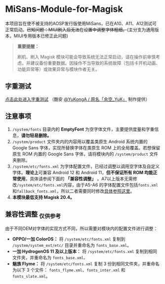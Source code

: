 # MiSans-Module-for-Magisk
本项目旨在使不被支持的AOSP发行版使用MiSans，已在A10、A11、A12测试可正常启动。~~已知问题：MIUI刷入后无法在设置中调整字体粗细。~~(主分支为通用版本，MIUI专用版本已修正此问题)

> **重要提醒：**
>
> 刷机、刷入 Magisk 模块可能会导致系统无法正常启动，请在操作前审慎考虑，并建议备份重要数据。因操作不当导致的系统故障（包括卡开机动画、功能异常等）或效果异常与模块作者无关。

## 字重测试
[点击此处进入字重测试](https://font.yukonga.top/) （酷安 [@YuKongA / 原名「余空_YuK」](https://www.coolapk.com/u/680367) 制作提供）

## 注意事项
1. `/system/fonts` 目录内的 **EmptyFont** 为空字体文件，主要提供度量和字重信息，**请勿轻易删除。**
2. `/system/product` 文件夹内的内容用以覆盖类原生 Android 系统内置的 Google Sans 字体，实现所替换字体在类原生 ROM 上的全局覆盖。若想保留原生 ROM 内置的 Google Sans 字体，请将模块内的 `/system/product` 文件夹删除。
3. `/system/etc/fonts.xml` 为字体配置文件，已经过调整以调用空字体及自定义字体。**理论上**可兼容 Android 12 和 Android 11，**但不保证所有 ROM 均能正常使用**，具体请参阅下面的 **「兼容性调整」** 。A7以上版本无需修改`/system/etc/fonts.xml`内容，由于A5-A6 的字体配置文件包括`fonts.xml`和`fallback_fonts.xml`，所以二者需要同时修改[具体参照这里](https://www.daogebangong.com/zh/articles/detail/Tutorial%20deeply%20interprets%20the%20Android%20font%20mechanism%20and%20handles%20font%20replacement%20and%20thickness%20classification%20for%20Android%20phones.html)。
4. **本模块最低支持 Magisk 20.4。**

## 兼容性调整 <sub>仅供参考</sub>
由于不同OEM对字体的实现方式不同，所以需要对模块内的配置文件进行调整：
- **OPPO/一加 ColorOS：** 将 `/system/etc/fonts.xml` 复制到 `/system/system_ext/etc/` 目录并重命名为 `fonts_base.xml`。
- **一加 HydrogenOS 11 及以上版本：** 将 `/system/etc/fonts.xml` 复制到相同文件夹，并重命名为 `fonts_base.xml。`
- **魅族 Flyme：** 将 `/system/etc/fonts.xml` 复制 3 份到相同文件夹，并重命名为以下 3 个文件： `fonts_flyme.xml`、`fonts_inter.xml` 和 `fonts_slate.xml`。
